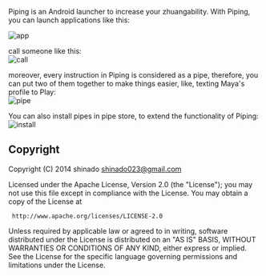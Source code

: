 Piping is an Android launcher to increase your zhuangability. With Piping, you can launch applications like this:  
  
![app](https://cloud.githubusercontent.com/assets/3215337/13377995/07b66204-de2f-11e5-9a6e-c4400de85c8a.gif)
  
call someone like this:  
![call](https://cloud.githubusercontent.com/assets/3215337/13377996/07e0dd54-de2f-11e5-8b42-02c8272e828c.gif)
  
moreover, every instruction in Piping is considered as a pipe, therefore, you can put two of them together to make things easier, like, texting Maya's profile to Play:  
![pipe](https://cloud.githubusercontent.com/assets/3215337/13378016/ddd69eee-de2f-11e5-9ed8-96e2e53d9545.gif)

You can also install pipes in pipe store, to extend the functionality of Piping:  
![install](https://cloud.githubusercontent.com/assets/3215337/13378141/50e23ac4-de35-11e5-87f2-a377f980bae6.gif)

## Copyright

Copyright (C) 2014 shinado <shinado023@gmail.com>

Licensed under the Apache License, Version 2.0 (the "License");
you may not use this file except in compliance with the License.
You may obtain a copy of the License at

     http://www.apache.org/licenses/LICENSE-2.0

Unless required by applicable law or agreed to in writing, software
distributed under the License is distributed on an "AS IS" BASIS,
WITHOUT WARRANTIES OR CONDITIONS OF ANY KIND, either express or implied.
See the License for the specific language governing permissions and
limitations under the License.
